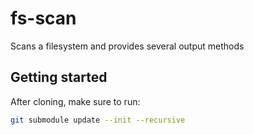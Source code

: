 # fs-scan
Scans a filesystem and provides several output methods

## Getting started
After cloning, make sure to run:
```bash
git submodule update --init --recursive
```
